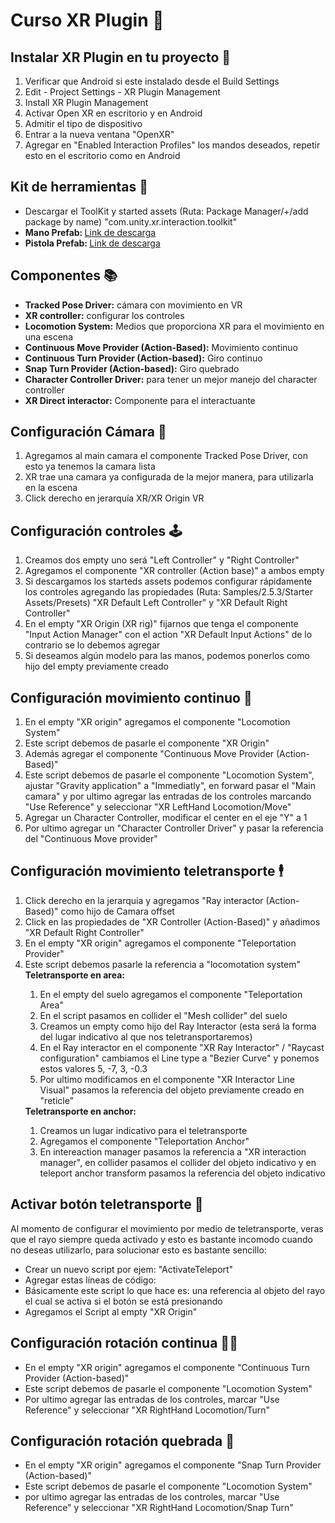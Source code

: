 <h1>Curso XR Plugin 🥽</h1>
<h2>Instalar XR Plugin en tu proyecto 🧩</h2>
<ol>
  <li>Verificar que Android si este instalado desde el Build Settings</li>
  <li>Edit - Project Settings - XR Plugin Management</li>
  <li>Install XR Plugin Management</li>
  <li>Activar Open XR en escritorio y en Android</li>
  <li>Admitir el tipo de dispositivo</li>
  <li>Entrar a la nueva ventana "OpenXR"</li>
  <li>Agregar en "Enabled Interaction Profiles" los mandos deseados, repetir esto en el escritorio como en Android</li>
</ol>
<h2>Kit de herramientas 🔧</h2>
<ul>
  <li>Descargar el ToolKit y started assets (Ruta: Package Manager/+/add package by name) "com.unity.xr.interaction.toolkit"</li>
  <li><strong>Mano Prefab: </strong><a href="https://drive.google.com/file/d/10b39IekUdpBHlcTslZ-BlNRyH5uqPUe1/view">Link de descarga</a></li>
  <li><strong>Pistola Prefab: </strong><a href="https://drive.google.com/file/d/1C5Fn4Yq79yof4X1lkl0MIYzVqY_UBz3M/view">Link de descarga</a></li>
</ul>
<h2>Componentes 📚</h2>
<ul>
  <li><strong>Tracked Pose Driver:</strong> cámara con movimiento en VR</li>
  <li><strong>XR controller:</strong> configurar los controles</li>
  <li><strong>Locomotion System:</strong> Medios que proporciona XR para el movimiento en una escena</li>
  <li><strong>Continuous Move Provider (Action-Based):</strong> Movimiento continuo</li>
  <li><strong>Continuous Turn Provider (Action-based):</strong> Giro continuo</li>
  <li><strong>Snap Turn Provider (Action-based):</strong> Giro quebrado</li>
  <li><strong>Character Controller Driver:</strong> para tener un mejor manejo del character controller</li>
  <li><strong>XR Direct interactor:</strong> Componente para el interactuante</li>
</ul>
<h2>Configuración Cámara 🎥</h2>
<ol>
  <li>Agregamos al main camara el componente Tracked Pose Driver, con esto ya tenemos la camara lista</li>
  <li>XR trae una camara ya configurada de la mejor manera, para utilizarla en la escena</li>
  <li>Click derecho en jerarquía XR/XR Origin VR</li>
</ol>
<h2>Configuración controles 🕹️</h2>
<ol>
  <li>Creamos dos empty uno será "Left Controller" y "Right Controller"</li>
  <li>Agregamos el componente "XR controller (Action base)" a ambos empty</li>
  <li>Si descargamos los starteds assets podemos configurar rápidamente los controles agregando las propiedades (Ruta: Samples/2.5.3/Starter Assets/Presets) "XR Default Left Controller" y "XR Default Right Controller"</li>
  <li>En el empty "XR Origin (XR rig)" fijarnos que tenga el componente "Input Action Manager" con el action "XR Default Input Actions" de lo contrario se lo debemos agregar</li>
  <li>Si deseamos algún modelo para las manos, podemos ponerlos como hijo del empty previamente creado</li>
</ol>
<h2>Configuración movimiento continuo 🏃</h2>
<ol>
  <li>En el empty "XR origin" agregamos el componente "Locomotion System"</li>
  <li>Este script debemos de pasarle el componente "XR Origin"</li>
  <li>Además agregar el componente "Continuous Move Provider (Action-Based)"</li>
  <li>Este script debemos de pasarle el componente "Locomotion System", ajustar "Gravity application" a "Immediatly", en forward pasar el "Main camara" y por ultimo agregar las entradas de los controles marcando "Use Reference" y seleccionar "XR LeftHand Locomotion/Move"</li>
  <li>Agregar un Character Controller, modificar el center en el eje "Y" a 1</li>
  <li>Por ultimo agregar un "Character Controller Driver" y pasar la referencia del "Continuous Move provider"</li>
</ol>
<h2>Configuración movimiento teletransporte 🕴️</h2>
<ol>
  <li>Click derecho en la jerarquia y agregamos "Ray interactor (Action-Based)" como hijo de Camara offset</li>
  <li>Click en las propiedades de "XR Controller (Action-Based)" y añadimos "XR Default Right Controller"</li>
  <li>En el empty "XR origin" agregamos el componente "Teleportation Provider"</li>
  <li>Este script debemos pasarle la referencia a "locomotation system"</li>
  <strong>Teletransporte en area:</strong>
  <ol>
    <li>En el empty del suelo agregamos el componente "Teleportation Area"</li>
    <li>En el script pasamos en collider el "Mesh collider" del suelo</li>
    <li>Creamos un empty como hijo del Ray Interactor (esta será la forma del lugar indicativo al que nos teletransportaremos)</li>
    <li>En el Ray interactor en el componente "XR Ray Interactor" / "Raycast configuration" cambiamos el Line type a "Bezier Curve" y ponemos estos valores 5, -7, 3, -0.3</li>
    <li>Por ultimo modificamos en el componente "XR Interactor Line Visual" pasamos la referencia del objeto previamente creado en "reticle"</li>
  </ol>
  <strong>Teletransporte en anchor:</strong>
  <ol>
    <li>Creamos un lugar indicativo para el teletransporte</li>
    <li>Agregamos el componente "Teleportation Anchor"</li>
    <li>En intereaction manager pasamos la referencia a "XR interaction manager", en collider pasamos el collider del objeto indicativo y en teleport anchor transform pasamos la referencia del objeto indicativo</li>
  </ol>
</ol>
<h2>Activar botón teletransporte 🎯</h2>
<p>Al momento de configurar el movimiento por medio de teletransporte, veras que el rayo siempre queda activado y esto es bastante incomodo cuando no deseas utilizarlo, para solucionar esto es bastante sencillo:</p>
<ul>
  <li>Crear un nuevo script por ejem: "ActivateTeleport"</li>
  <li>Agregar estas líneas de código:</li>
  <img src="">
  <li>Básicamente este script lo que hace es: una referencia al objeto del rayo el cual se activa si el botón se está presionando</li>
  <li>Agregamos el Script al empty "XR Origin"</li>
</ul>
<h2>Configuración rotación continua 🤸‍♂️</h2>
<ul>
  <li>En el empty "XR origin" agregamos el componente "Continuous Turn Provider (Action-based)"</li>
  <li>Este script debemos de pasarle el componente "Locomotion System"</li>
  <li>Por ultimo agregar las entradas de los controles, marcar "Use Reference" y seleccionar "XR RightHand Locomotion/Turn"</li>
</ul>
<h2>Configuración rotación quebrada 🛫</h2>
<ul>
  <li>En el empty "XR origin" agregamos el componente "Snap Turn Provider (Action-based)"</li>
  <li>Este script debemos de pasarle el componente "Locomotion System"</li>
  <li>por ultimo agregar las entradas de los controles, marcar "Use Reference" y seleccionar "XR RightHand Locomotion/Snap Turn"</li>
</ul>
